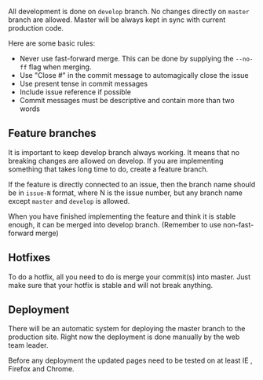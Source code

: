 All development is done on `develop` branch. No changes directly on `master`
branch are allowed. Master will be always kept in sync with current production
code.

Here are some basic rules:

- Never use fast-forward merge. This can be done by supplying the `--no-ff` flag
  when merging.
- Use "Close #<issue number>" in the commit message to automagically close the
  issue
- Use present tense in commit messages
- Include issue reference if possible
- Commit messages must be descriptive and contain more than two words

## Feature branches

It is important to keep develop branch always working. It means that no breaking
changes are allowed on develop. If you are implementing something that takes
long time to do, create a feature branch.

If the feature is directly connected to an issue, then the branch name should be
in `issue-N` format, where N is the issue number, but any branch name except
`master` and `develop` is allowed.

When you have finished implementing the feature and think it is stable enough,
it can be merged into develop branch. (Remember to use non-fast-forward merge)

## Hotfixes

To do a hotfix, all you need to do is merge your commit(s) into master. Just
make sure that your hotfix is stable and will not break anything.

## Deployment

There will be an automatic system for deploying the master branch to the
production site. Right now the deployment is done manually by the web team
leader.

Before any deployment the updated pages need to be tested on at least IE
, Firefox and Chrome.
